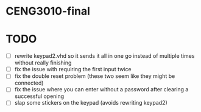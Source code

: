 # CENG3010-final

# TODO

- [ ] rewrite keypad2.vhd so it sends it all in one go instead of multiple times without really finishing
- [ ] fix the issue with requiring the first input twice
- [ ] fix the double reset problem (these two seem like they might be connected)
- [ ] fix the issue where you can enter without a password after clearing a successful opening
- [ ] slap some stickers on the keypad (avoids rewriting keypad2)